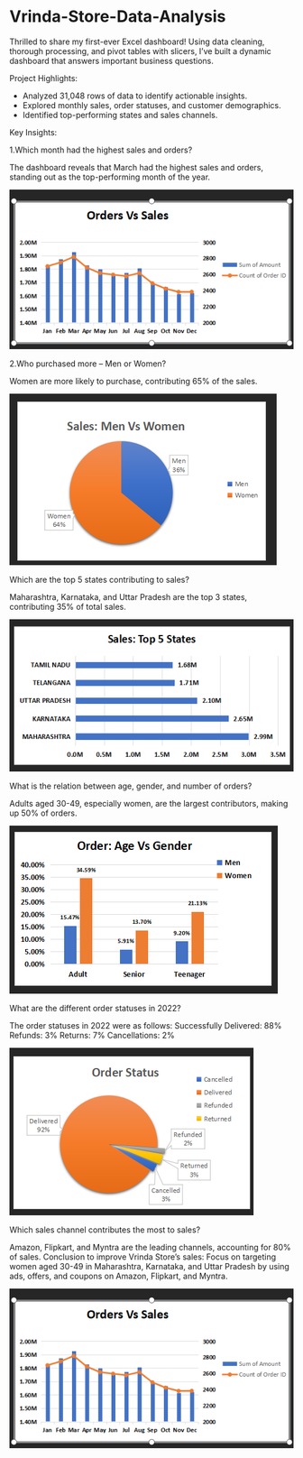 # Vrinda-Store-Data-Analysis

Thrilled to share my first-ever Excel dashboard! Using data cleaning, thorough processing, and pivot tables with slicers, I’ve built a dynamic dashboard that answers important business questions.

Project Highlights:
- Analyzed 31,048 rows of data to identify actionable insights.
- Explored monthly sales, order statuses, and customer demographics.
- Identified top-performing states and sales channels.


Key Insights:

1.Which month had the highest sales and orders?
  
The dashboard reveals that March had the highest sales and orders, standing out as the top-performing month of the year. 
  
![image alt](https://github.com/ArjunKasargod/Vrinda-Store-Data-Analysis/blob/main/Order%20vs%20sales.png?raw=true)

  
  
2.Who purchased more – Men or Women?

Women are more likely to purchase, contributing 65% of the sales.

![image alt](https://github.com/ArjunKasargod/Vrinda-Store-Data-Analysis/blob/main/Men%20vs%20Women.png?raw=true)



Which are the top 5 states contributing to sales?

Maharashtra, Karnataka, and Uttar Pradesh are the top 3 states, contributing 35% of total sales.

![image alt](https://github.com/ArjunKasargod/Vrinda-Store-Data-Analysis/blob/main/Top%205%20States.png?raw=true)

What is the relation between age, gender, and number of orders?

Adults aged 30-49, especially women, are the largest contributors, making up 50% of orders.

![image alt](https://github.com/ArjunKasargod/Vrinda-Store-Data-Analysis/blob/main/Age%20vs%20Gender.png?raw=true)

What are the different order statuses in 2022?

The order statuses in 2022 were as follows:
Successfully Delivered: 88%
Refunds: 3%
Returns: 7%
Cancellations: 2%

![image alt](https://github.com/ArjunKasargod/Vrinda-Store-Data-Analysis/blob/main/Order%20Status.png?raw=true)


Which sales channel contributes the most to sales?

Amazon, Flipkart, and Myntra are the leading channels, accounting for 80% of sales.
Conclusion to improve Vrinda Store’s sales:
Focus on targeting women aged 30-49 in Maharashtra, Karnataka, and Uttar Pradesh by using ads, offers, and coupons on Amazon, Flipkart, and Myntra.

![image alt](https://github.com/ArjunKasargod/Vrinda-Store-Data-Analysis/blob/main/Order%20vs%20sales.png?raw=true)
